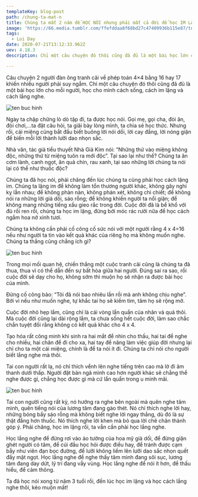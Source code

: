 ```yaml
---
templateKey: blog-post
path: /chung-ta-mat-n
title: Chúng ta mất 2 năm để HỌC NÓI nhưng phải mất cả đời để học IM LẶNG
image: 'https://66.media.tumblr.com/ffefddaa8f68bd27c47409936b115e87/tumblr_inline_poew6aaJp11r7lm6r_1280.jpg' 
tags:
  - Loi Day
date: 2020-07-21T13:12:33.962Z
uev: 4.18.3
description: Chỉ một câu chuyện đó thôi cũng đã đủ là một bài học lớn cho mỗi người, học cho mình cách sống, cách im lặng và cách lắng nghe.

---
```


Câu chuyện 2 người đàn ông tranh cãi về phép toán 4×4 bằng 16 hay 17 khiến nhiều người phải suy ngẫm. Chỉ một câu chuyện đó thôi cũng đã đủ là một bài học lớn cho mỗi người, học cho mình cách sống, cách im lặng và cách lắng nghe.

![ten buc hinh](http://2.tinhhoa.net/wpcontent/uploads/2014/08/135.jpeg "ten buc hinh")

Ngày ta chập chững lò dò tập đi, ta được học nói. Gọi mẹ, gọi cha, đòi ăn, đòi chơi,…ta đặt câu hỏi, ta giãi bày lòng mình, ta chia sẻ học thức. Nhưng rồi, cái miệng cũng bắt đầu biết buông lời nói dối, lời cay đắng, lời nóng giận để biến mỗi lời thành lưỡi dao nhọn sắc.

Nhà văn, tác giả tiểu thuyết Nhà Giả Kim nói: “Những thứ vào miệng không độc, những thứ từ miệng tuôn ra mới độc”. Tại sao lại như thế? Chúng ta ăn cơm lành, canh ngọt, ăn quả chín, rau xanh, tại sao những lời chúng ta nói lại có thể như thuốc độc?

Chúng ta đã học nói, phải chăng đến lúc chúng ta cũng phải học cách lặng im. Chúng ta lặng im để không làm tổn thương người khác, không gây nghi kỵ lẫn nhau; để không phàn nàn, không phán xét, không chì chiết; để không nói ra những lời giả dối, sáo rỗng; để không khiến người ta nổi giận; để không mang những tiếng xấu gieo rắc trong đời. Cuộc đời đã là bể khổ với đủ rối ren rồi, chúng ta học im lặng, đừng bới móc rác rưởi nữa để học cách ngắm hoa nở xinh tươi.

Chúng ta không cần phải cố công cố sức nói với một người rằng 4 x 4=16 nếu như người ta tin vào kết quả khác của riêng họ mà không muốn nghe. Chúng ta thắng cũng chẳng ích gì?

![ten buc hinh](http://2.tinhhoa.net/wpcontent/uploads/2014/08/21003.jpg "ten buc hinh")

Trong mọi mối quan hệ, chiến thắng một cuộc tranh cãi cũng là chúng ta đã thua, thua vì có thể dẫn đến sự bất hòa giữa hai người. Đúng sai ra sao, rồi cuộc đời sẽ dạy cho họ, không sớm thì muộn họ sẽ nhận ra được bài học của mình.

Đừng cố công bảo: “Tôi đã nói bao nhiêu lần rồi mà anh không chịu nghe”. Bởi vì nếu như muốn nghe, tự khắc tai họ sẽ kiếm tìm, tâm họ sẽ rộng mở.

Cuộc đời nhỏ hẹp lắm, cũng chỉ là cái vòng lẩn quẩn của nhân và quả thôi. Mà cuộc đời cũng lại dài rộng lắm, ta chưa sống hết cuộc đời, làm sao chắc chắn tuyệt đối rằng không có kết quả khác cho 4 x 4.

Tạo hóa rất công minh khi sinh ra hai mắt để nhìn cho thấu, hai tai để nghe cho nhiều, hai chân để đi cho xa, hai tay để năng làm việc giúp đời nhưng lại chỉ cho ta một cái miệng, chính là để ta nói ít đi. Chúng ta chỉ nói cho người biết lắng nghe mà thôi.

Tai con người rất lạ, nó chỉ thích vểnh lên nghe tiếng trên cao mà lờ đi âm thanh dưới thấp. Người đặt bản ngã mình cao hơn người khác sẽ chẳng thể nghe được gì, chẳng học được gì mà cứ lẩn quẩn trong u minh mãi.

![ten buc hinh](http://2.tinhhoa.net/wpcontent/uploads/2014/08/3773405237_507c625748_b.jpg "ten buc hinh")

Tai con người cũng rất kỳ, nó hướng ra nghe bên ngoài mà quên nghe tâm mình, quên tiếng nói của lương tâm đang gào thét. Nó chỉ thích nghe lời hay, những bóng bẩy sáo rỗng mà không biết nghe lời ngay thẳng, dù đó là sự thật đắng hơn thuốc. Nó thích nghe lời khen mà bỏ qua lời chê chân thành góp ý. Phải chăng, học im lặng rồi, ta vẫn cần phải học lắng nghe.

Học lắng nghe để đừng rơi vào ảo tưởng của hoa mỹ giả dối, để đừng giận ghét người có tâm, để cúi đầu học hỏi được điều hay, để tránh được cạm bẫy như viên đạn bọc đường, để lưỡi không liếm lên lưỡi dao sắc nhọn quết đầy mật ngọt. Học lắng nghe để nghe thấy tâm mình đang sôi sục, lương tâm đang day dứt, lý trí đang vẫy vùng. Học lắng nghe để nói ít hơn, để thấu hiểu, để cảm thông.

Ta đã học nói xong từ năm 3 tuổi rồi, đến lúc học im lặng và học cách lắng nghe thôi, kẻo muộn mất!

